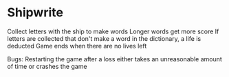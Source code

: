 # Shipwrite

Collect letters with the ship to make words
Longer words get more score
If letters are collected that don't make a word in the dictionary, a life is deducted
Game ends when there are no lives left

Bugs:
Restarting the game after a loss either takes an unreasonable amount of time or crashes the game